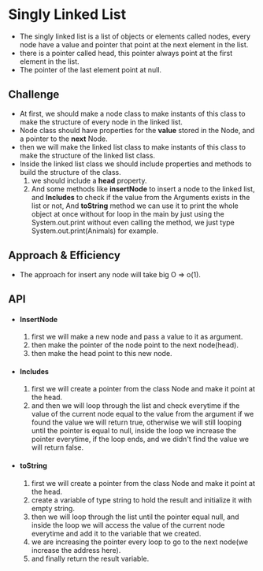 # Singly Linked List

- The singly linked list is a list of objects or elements called nodes, every node have a value and pointer that point at the next element in the list.
- there is a pointer called head, this pointer always point at the first element in the list.
- The pointer of the last element point at null.

## Challenge

- At first, we should make a node class to make instants of this class to make the structure of every node in the linked list.
- Node class should have properties for the **value** stored in the Node, and a pointer to the **next** Node.
- then we will make the linked list class to make instants of this class to make the structure of the linked list class.
- Inside the linked list class we should include properties and methods to build the structure of the class.
    1. we should  include a **head** property.
    2. And some methods like **insertNode** to insert a node to the linked list, and **Includes** to check if the value from the Arguments exists in the list or not, And **toString** method we can use it to print the whole object at once without for loop in the main by just using the System.out.print without even calling the method, we just type System.out.print(Animals) for example.

## Approach & Efficiency

- The approach for insert any node will take big O => o(1).

## API

- #### InsertNode
    1. first we will make a new node and pass a value to it as argument.
    2. then make the pointer of the node point to the next node(head).
    3. then make the head point to this new node.
- #### Includes 
    1. first we will create a pointer from the class Node and make it point at the head.
    2. and then we will loop through the list and check everytime if the value of the current node equal to the value from the argument if we found the value we will return true, otherwise we will still looping until the pointer is equal to null, inside the loop we increase the pointer everytime, if the loop ends, and we didn't find the value we will return false.
- #### toString  
    1. first we will create a pointer from the class Node and make it point at the head.
    2. create a variable of type string to hold the result and initialize it with empty string.
    3. then we will loop through the list until the pointer equal null, and inside the loop we will access the value of the current node everytime and add it to the variable that we created.
    4. we are increasing the pointer every loop to go to the next node(we increase the address here).
    5. and finally return the result variable.
